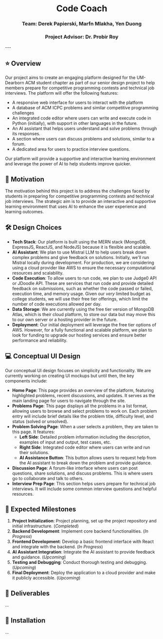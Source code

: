 <h1 align="center"> Code Coach </h1>
<h3 align="center"> Team: Derek Papierski, Marfn Mlakha, Yen Duong </h3>
  
<h3 align="center">  Project Advisor: Dr. Probir Roy </h3>
---

## ⭐ Overview
Our project aims to create an engaging platform designed for the UM-Dearborn ACM student chapter as part of our senior design project to help members prepare for competitive programming contests and technical job interviews. The platform will offer the following features:

- A responsive web interface for users to interact with the platform
- A database of ACM ICPC problems and similar competitive programming challenges
- An integrated code editor where users can write and execute code in Python (initially), with support in other languages in the future.
- An AI assistant that helps users understand and solve problems through its responses. 
- A section where users can discuss problems and solutions, similar to a forum.
- A dedicated area for users to practice interview questions.

Our platform will provide a supportive and interactive learning environment and leverage the power of AI to help students improve quicker.

## 🚀 Motivation
The motivation behind this project is to address the challenges faced by students in preparing for competitive programming contests and technical job interviews. The strategic aim is to provide an interactive and supportive learning environment that uses AI to enhance the user experience and learning outcomes. 

## 🛠️ Design Choices

- **Tech Stack**: Our platform is built using the MERN stack (MongoDB, ExpressJS, ReactJS, and NodeJS) because it is flexible and scalable. 
- **AI Assistant**: We plan to use Mistral LLM to help users break down complex problems and give feedback on solutions. Initially, we'll run Mistral locally during development. For production, we are considering using a cloud provider like AWS to ensure the necessary computational resources and scalability.
- **Code Execution**: To allow users to run code, we plan to use Judge0 API or JDoodle API. These are services that run code and provide detailed feedback on submissions, such as whether the code passed or failed, execution time, and memory usage. Given our *very* limited budget as college students, we will use their free tier offerings, which limit the number of code executions allowed per day.
- **Data Storage**: We are currently using the free tier version of MongoDB Atlas, which is their cloud platform, to store our data but may move this to our own server or a hosting provider in the future.
- **Deployment**: Our initial deployment will leverage the free tier options of AWS. However, for a fully functional and scalable platform, we plan to look for funding to upgrade our hosting services and ensure better performance and reliability.

## 💻 Conceptual UI Design

Our conceptual UI design focuses on simplicity and functionality. We are currently working on creating UI mockups but until then, the key components include:

- **Home Page**: This page provides an overview of the platform, featuring highlighted problems, recent discussions, and updates. It serves as the main landing page for users to navigate through the site.
- **Problems Page**: This page displays all the problems in a list format, allowing users to browse and select problems to work on. Each problem entry will include brief details like the problem title, difficulty level, and status (solved or unsolved).
- **Problem Solving Page**: When a user selects a problem, they are taken to this page. It features:
  - **Left Side**: Detailed problem information including the description, examples of input and output, test cases, etc.
  - **Right Side**: Integrated code editor where users can write and run their solutions.
  - **AI Assistance Button**: This button allows users to request help from the AI assistant to break down the problem and provide guidance.
- **Discussion Page**: A forum-like interface where users can post questions, share solutions, and discuss problems. This is where users go to collaborate and talk to others. 
- **Interview Prep Page**: This section helps users prepare for technical job interviews. It will include some common interview questions and helpful resources.

## 📆 Expected Milestones

1. **Project Initialization**: Project planning, set up the project repository and initial infrastructure. (_Completed_)
2. **Backend Development**: Implement core backend functionalities. (_In Progress_)
3. **Frontend Development**: Develop a basic frontend interface with React and integrate with the backend. (_In Progress_)
4. **AI Assistant Integration**: Integrate the AI assistant to provide feedback and guidance. (_Upcoming_)
5. **Testing and Debugging**: Conduct thorough testing and debugging. (_Upcoming_)
6. **Final Deployment**: Deploy the application to a cloud provider and make it publicly accessible. (_Upcoming_)

## 🎯 Deliverables 
...

## 📍 Installation
...
